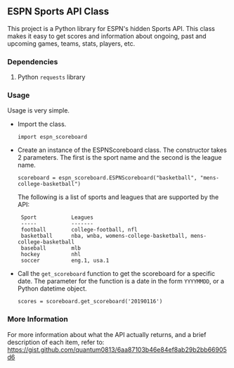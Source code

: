 ## ESPN Sports API Class

This project is a Python library for ESPN's hidden Sports API. This class makes it easy to get scores and information 
about ongoing, past and upcoming games, teams, stats, players, etc.

### Dependencies

1. Python `requests` library

### Usage

Usage is very simple.

- Import the class.

    `import espn_scoreboard`

- Create an instance of the ESPNScoreboard class. The constructor takes 2 parameters. The first is the sport name and 
the second is the league name.

    `scoreboard = espn_scoreboard.ESPNScoreboard("basketball", "mens-college-basketball")`
    
    The following is a list of sports and leagues that are supported by the API:
   
   ``` 
    Sport           Leagues
    -----           -------
    football        college-football, nfl
    basketball      nba, wnba, womens-college-basketball, mens-college-basketball
    baseball        mlb
    hockey          nhl
    soccer          eng.1, usa.1
    ```
    
- Call the `get_scoreboard` function to get the scoreboard for a specific date. The parameter for the function is a date 
in the form `YYYYMMDD`, or a Python datetime object.

    `scores = scoreboard.get_scoreboard('20190116')`
    
### More Information

For more information about what the API actually returns, and a brief description of each item, refer to: 
https://gist.github.com/quantum0813/6aa87103b46e84ef8ab29b2bb66905d6